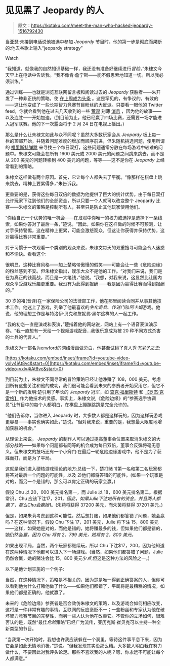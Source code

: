 # 见见黑了 Jeopardy 的人

> 原文：<https://kotaku.com/meet-the-man-who-hacked-jeopardy-1516792430>

当亚瑟·朱接到电话说他被选中参加 *Jeopardy* 节目时，他的第一步是彻底而果断的:他去谷歌上输入“jeopardy strategy”

Watch

“我知道，就像我的自然知识基础一样，我还没有准备好继续进行*冒险*，”朱棣文今天早上在电话中告诉我。“我不像肯·詹宁斯——能不假思索地知道一切。所以我必须训练。”

通过训练——也就是浏览互联网留言板和阅读过去的 *Jeopardy* 获胜者——朱开发了一种非正统的策略，使 [在上周成为头条](https://kotaku.com/jeopardy-contestant-is-hated-for-playing-like-nobody-e-1515011324) 。这是罕见的，有争议的，有效的——这让他变成了一些长期智力竞赛节目粉丝的大反派。只要看一眼他的 Twitter feed，你就会看到他在过去几天收到的一些 [荒谬](https://twitter.com/foley431/status/431143781547905024) 刻薄 [消息](https://twitter.com/bubbaflyxxx/status/431109285096198144) ，因为他的故事——以及连胜——开始加速。(到目前为止，他已经赢了四场比赛，还需要一场才能进入冠军联赛。他的下一次露面将于 2 月 24 日在电视上播出。)

那么是什么让朱棣文如此与众不同呢？虽然大多数玩家会从 *Jeopardy* 板上每一栏的顶部开始，并随着问题难度的增加而顺序前进，但朱随机挑选问题，使用所谓的 [福里斯特弹跳](http://en.wikipedia.org/wiki/Chuck_Forrest) 来寻找三个每日双打，这些问题通常分散在每场游戏中较难的问题中。朱棣文可能会在所有 1600 美元或 2000 美元的问题之间跳来跳去，而不是从 200 美元的问题转移到 400 美元的问题，等等——这不是你在 *Jeopardy* 上经常看到的策略。

朱棣文这样做有两个原因。首先，它让每个人都失去了平衡。“像那样在棋盘上跳来跳去，精神上要累得多，”朱告诉我。

更重要的是，获得这些每日双倍的数据为他提供了巨大的统计优势。由于每日双打允许玩家下注到他们的全部资金，所以只要一个人就可以改变整个 Jeopardy 比赛——朱棣文的策略是控制所有人，甚至只是防止其他玩家使用他们。

“你给自己一个优势的唯一机会——在*危险*中你唯一的权力或选择是选择下一条线索，如果你答对了最后一条，”楚说。“因此，如果你在这样做的时候不可预测，让对手保持警惕，这在精神上更累，可能会激怒观众，但这让你获得并保持优势，这对赢得比赛非常重要。”

对于习惯于一次观看一个类别的观众来说，朱棣文每天的双重搜寻可能会令人迷惑和不愉快。看看这个:

很明显，这种比赛风格——加上楚略带傲慢的假笑——可能会让一些《危险边缘》的粉丝感到不安。但朱棣文指出，娱乐大众不是他的工作。“对我们来说，我们是在为真正的钱而战，而且是一大笔钱，”他说。“我想，对我来说，这显然比让国内观众享受游戏乐趣更重要。我没有为此得到报酬——我是因为赢得比赛而得到报酬的。”

30 岁的褚(音译)在一家保险公司的法律部工作，他在那里阅读合同并从事其他技术工作。他迷上了游戏，列举了他最喜欢的*生化奇兵*、*传送门*和*阿卡姆*游戏。他说，他的理想工作是与特洛伊·贝克和詹妮弗·黑尔这样的人一起工作。

“我的初恋一直是演戏和表演，”楚指着他的网站说，网站上有一个语音表演演示卷。“我一直想有一天给一个视频游戏配音...我很乐意成为被 20 种不同方式杀害的士兵的代言人。”

朱棣文为一部名为[erwford](http://www.erfworld.com/)的网络漫画做旁白，他甚至试镜了真人秀*书呆子之王*:

 [https://kotaku.com/embed/inset/iframe?id=youtube-video-vxlv4iAt8vc&start=0](https://kotaku.com/embed/inset/iframe?id=youtube-video-vxlv4iAt8vc&start=0) 

到目前为止，朱棣文不同寻常的冒险策略已经让他净赚了 108，000 美元。考虑到所有这些关注和他的成功，我们很可能会看到未来的参赛者开始采用它，但它不是一个新的发明:楚引用了年长的 *Jeopardy* 冠军，如 [查克·福里斯特](http://en.wikipedia.org/wiki/Chuck_Forrest) 和 [【罗杰·克雷格】](http://en.wikipedia.org/wiki/Roger_Craig_(Jeopardy!_contestant)) 作为他技术的灵感。事实上，朱棣文说,《危险边缘》的“参赛选手协调员”让节目中的每个人都明白，在棋盘上蹦蹦跳跳是完全允许的。

“他们告诉你，当你进入 Jeopardy 时，大多数人都是这样玩的，因为这样玩游戏更容易——事实也确实如此，”楚说。“但对我来说，重要的是，我想最大限度地增加获胜的机会。”

从理论上来说， *Jeopardy* 的制作人可以通过提高董事会位置来取消朱棣文的大部分战略——如果每个问题都有同等的机会成为每日双倍，董事会反弹将毫无意义。但朱棣文的技巧还有一个小窍门:在最后一轮危险边缘游戏中，他不是为了获胜而打，而是为了平局。

这就是我们进入硬核游戏理论的地方:总结一下，楚打赌 1)第一名和第二名玩家都将答对最后一个问题的可能性，以及 2)他们都将答错的可能性。(如果一个玩家是对的，而另一个是错的，那么可以肯定正确的玩家会赢。)

假设 Chu 以 20，000 美元排名第一，而 Julie 以 18，600 美元排名第二。根据常识，Chu 应该下注$17，201，因此，如果 Julie 下注她所有的资金，并且两人都赢了，那么 Chu 会赢她$1。(朱莉将获得 37200 美元，而朱茵将获得 37201 美元。)

但是，如果朱莉考虑到这种可能性，然后想打赌，如果他们都答错了问题，她会赢吗？在这种情况下，假设 Chu 下注 17，201 美元，Julie 将下注 15，800 美元——这样，如果她是对的，而他是错的，她将赚最多的钱，但如果他们都是错的，她仍然会*赢，因为 Chu 将有 2，799 美元，她将有 2，800 美元。*

如果出现平局，当然，两个玩家都继续玩，所以 Chu 下注$17，200，因为他知道在这两种情况下他都可以进入下一场游戏。(当然，如果他们都答错了问题，Julie 仍然会赢，她的赌注会比 15，800 美元少*点*,但这是这种方法的风险之一。)

以下是他计划实施的一个例子:

当然，在这种情况下，策略是不相关的，因为楚是唯一得到正确答案的人，但你可以看到他为什么打赌他做了什么——如果他们都错了，平局将是最糟糕的情况，如果他们都是正确的，他就赢了。

未来的《危险边缘》参赛者是否会效仿朱棣文的策略，以及游戏会如何相应改变，这将是一件非常有趣的事情。互联网的反应褒贬不一；一些粉丝和专家认为他在破坏智力竞赛节目的完整性，而另一些人认为他在改善它。不管你的立场如何，很难否认的是，既然“最佳*危险*策略”已经广为流传，亚历克斯·崔贝克可以主持一种全新类型的节目。

“当我第一次开始时，我想也许我应该躲在一个洞里，等待这件事平息下来，因为它会是如此无情地消极，”楚说。“但我发现其实没那么糟。大多数人明白我在努力做什么，不要因此对我评头论足。那些不喜欢我的人呢？嗯，你永远不可能让每个人都满意。”